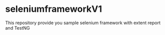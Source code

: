# seleniumframeworkV1
This repository provide you sample selenium framework with extent report and TestNG
